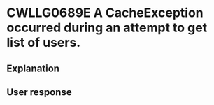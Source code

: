 # CWLLG0689E A CacheException occurred during an attempt to get list of users.

## Explanation

## User response